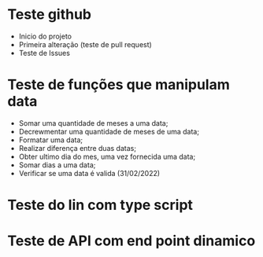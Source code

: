 # Teste github
- Inicio do projeto
- Primeira alteração (teste de pull request)
- Teste de Issues

# Teste de funções que manipulam data
- Somar uma quantidade de meses a uma data;
- Decrewmentar uma quantidade de meses de uma data;
- Formatar uma data;
- Realizar diferença entre duas datas;
- Obter ultimo dia do mes, uma vez fornecida uma data;
- Somar dias a uma data;
- Verificar se uma data é valida (31/02/2022)

# Teste do lin com type script

# Teste de API com end point dinamico
